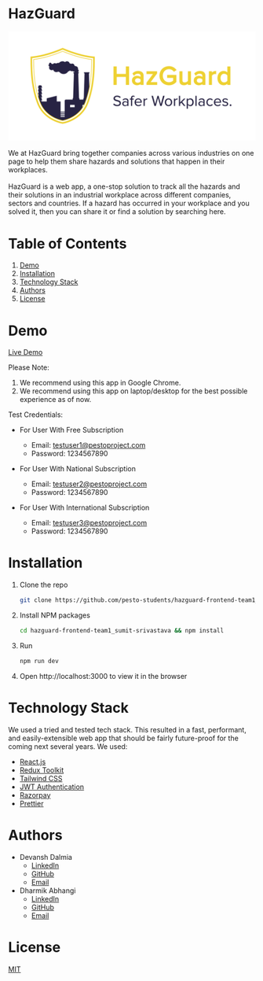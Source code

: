 # HazGuard

![HazGuard Logo](./public/Logo.png)

We at HazGuard bring together companies across various industries on one page to help them share hazards and solutions that happen in their workplaces.
<br/>
<br/>
HazGuard is a web app, a one-stop solution to track all the hazards and their solutions in an industrial workplace across different companies, sectors and countries. If a hazard has occurred in your workplace and you solved it, then you can share it or find a solution by searching here.
<br/>

# Table of Contents

1. [Demo](#demo)
2. [Installation](#installation)
3. [Technology Stack](#technology-stack)
4. [Authors](#authors)
5. [License](#license)

# Demo

[Live Demo](https://www.hazguard.tech/)

Please Note:

1. We recommend using this app in Google Chrome.
2. We recommend using this app on laptop/desktop for the best possible experience as of now.

Test Credentials:

-   For User With Free Subscription
    -   Email: testuser1@pestoproject.com
    -   Password: 1234567890

-   For User With National Subscription
    -   Email: testuser2@pestoproject.com
    -   Password: 1234567890

-   For User With International Subscription
    -   Email: testuser3@pestoproject.com
    -   Password: 1234567890

# Installation

1. Clone the repo

    ```sh
    git clone https://github.com/pesto-students/hazguard-frontend-team1_sumit-srivastava.git
    ```

2. Install NPM packages
    ```sh
    cd hazguard-frontend-team1_sumit-srivastava && npm install
    ```
3. Run
    ```sh
    npm run dev
    ```
4. Open http://localhost:3000 to view it in the browser

# Technology Stack

We used a tried and tested tech stack. This resulted in a fast, performant, and easily-extensible web app that should be fairly future-proof for the coming next several years. We used:

-   [React.js](https://reactjs.org/)
-   [Redux Toolkit](https://redux-toolkit.js.org/)
-   [Tailwind CSS](https://tailwindcss.com/)
-   [JWT Authentication](https://jwt.io/)
-   [Razorpay](https://razorpay.com/)
-   [Prettier](https://prettier.io/)

# Authors

-   Devansh Dalmia
    -   [LinkedIn](https://www.linkedin.com/in/devanshdalmia1/)
    -   [GitHub](https://github.com/devanshdalmia01/)
    -   [Email](mailto:devanshdalmia1@gmail.com)
-   Dharmik Abhangi
    -   [LinkedIn](https://www.linkedin.com/in/dharmik-abhangi/)
    -   [GitHub](https://github.com/Dharmik3107/)
    -   [Email](mailto:abhangidharmik@gmail.com)

# License

[MIT](https://opensource.org/licenses/MIT)
